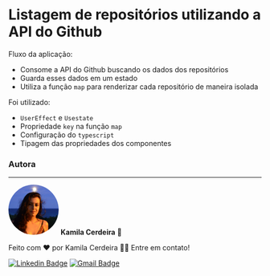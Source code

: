 # Listagem de repositórios utilizando a API do Github

Fluxo da aplicação:

- Consome a API do Github buscando os dados dos repositórios
- Guarda esses dados em um estado
- Utiliza a função `map` para renderizar cada repositório de maneira isolada

Foi utilizado:

- `UserEffect` e `Usestate`
- Propriedade `key` na função `map`
- Configuração do `typescript`
- Tipagem das propriedades dos componentes

### Autora
---

 <img style="border-radius: 50%;" src="./src/images/kaka.jpg" width="100px;" alt="kcerdeira"/>
 <b>Kamila Cerdeira</b> 🚀

Feito com ❤️ por Kamila Cerdeira 👋🏽 Entre em contato!

[![Linkedin Badge](https://img.shields.io/badge/-Kamila-blue?style=flat-square&logo=Linkedin&logoColor=white&link=https://www.linkedin.com/in/kamila-cerdeira/)](https://www.linkedin.com/in/kamila-cerdeira/) 
[![Gmail Badge](https://img.shields.io/badge/-kcerdeira.mkt@gmail.com-c14438?style=flat-square&logo=Gmail&logoColor=white&link=mailto:kcerdeira.mkt@gmail.com)](mailto:kcerdeira.mkt@gmail.com)